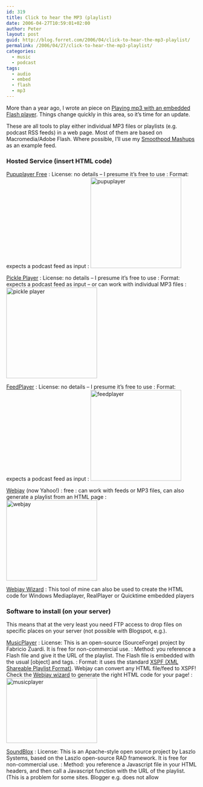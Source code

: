 ```yaml
---
id: 319
title: Click to hear the MP3 (playlist)
date: 2006-04-27T10:59:01+02:00
author: Peter
layout: post
guid: http://blog.forret.com/2006/04/click-to-hear-the-mp3-playlist/
permalink: /2006/04/27/click-to-hear-the-mp3-playlist/
categories:
  - music
  - podcast
tags:
  - audio
  - embed
  - flash
  - mp3
---
```

More than a year ago, I wrote an piece on [Playing mp3 with an embedded Flash player](http://blog.forret.com/2005/01/playing-mp3-with-an-embedded-flash-player/). Things change quickly in this area, so it&#8217;s time for an update.

These are all tools to play either individual MP3 files or playlists (e.g. podcast RSS feeds) in a web page. Most of them are based on Macromedia/Adobe Flash. Where possible, I&#8217;ll use my [Smoothpod Mashups](http://mashup.xampled.com) as an example feed.

### Hosted Service (insert HTML code)

[Pupuplayer Free](http://www.pupuplatters.com/pupuplayer/try.htm)
:   License: no details &#8211; I presume it&#8217;s free to use
:   Format: expects a podcast feed as input
:   [<img width="240" src="http://static.flickr.com/46/135829640_5aa1e2d9c8_m.jpg" alt="pupuplayer" />](http://www.flickr.com/photos/pforret/135829640/ "Photo Sharing")

[Pickle Player](http://www.podcastpickle.com/app/player/free.php)
:   License: no details &#8211; I presume it&#8217;s free to use
:   Format: expects a podcast feed as input &#8211; or can work with individual MP3 files
:   [<img width="240" src="http://static.flickr.com/54/135829641_6cd9b3bd62_m.jpg" alt="pickle player" />](http://www.flickr.com/photos/pforret/135829641/ "Photo Sharing")

[FeedPlayer](http://www.bigcontact.com/feedplayer.php)
:   License: no details &#8211; I presume it&#8217;s free to use
:   Format: expects a podcast feed as input
:   [<img width="240" src="http://static.flickr.com/51/135829639_1362320a38_m.jpg" alt="feedplayer" />](http://www.flickr.com/photos/pforret/135829639/ "Photo Sharing")

[Webjay](http://www.webjay.org/playthispage) (now Yahoo!)
:   free
:   can work with feeds or MP3 files, can also generate a playlist from an HTML page
:   [<img  width="240" src="http://static.flickr.com/52/135830153_23286969d2_m.jpg" alt="webjay" height="213" />](http://www.flickr.com/photos/pforret/135830153/ "Photo Sharing")

[Webjay Wizard](http://www.smoothouse.org/smoothouse/webjay.asp)
:   This tool of mine can also be used to create the HTML code for Windows Mediaplayer, RealPlayer or Quicktime embedded players

<!--more-->

### Software to install (on your server)

This means that at the very least you need FTP access to drop files on specific places on your server (not possible with Blogspot, e.g.).

[MusicPlayer](http://musicplayer.sourceforge.net/)
:   License: This is an open-source (SourceForge) project by Fabricio Zuardi. It is free for non-commercial use.
:   Method: you reference a Flash file and give it the URL of the playlist. The Flash file is embedded with the usual [object] and tags.
:   Format: it uses the standard [XSPF (XML Shareable Playlist Format)](http://www.xspf.org/). Webjay can convert any HTML file/feed to XSPF! Check the [Webjay wizard](http://www.smoothouse.org/smoothouse/webjay.asp) to generate the right HTML code for your page!
:   [<img  width="240" src="http://static.flickr.com/53/135832408_1f9edf15c1_m.jpg" alt="musicplayer" height="172" />](http://www.flickr.com/photos/pforret/135832408/ "Photo Sharing")

[SoundBlox](http://soundblox.blogspot.com/)
:   License: This is an Apache-style open source project by Laszlo Systems, based on the Laszlo open-source RAD framework. It is free for non-commercial use.
:   Method: you reference a Javascript file in your HTML headers, and then call a Javascript function with the URL of the playlist. (This is a problem for some sites. Blogger e.g. does not allow <script> tags in its posts, only in the template.)
:   Format: it uses a proprietary XML format. Files in XSPF format [can be converted](http://gonze.com/xspf/xspf-draft-8.html#HowtoIconvertXSPFtoSoundblox) to the SoundBlox format through XSLT

[Flash MP3 Player](http://www.jeroenwijering.com/?item=Flash_MP3_Player)
:   License: Creative commons, free for non-commercial use
:   Format: RSS files, XSPF files 
:   [<img  width="240" src="http://static.flickr.com/50/135831115_22692e77b4_m.jpg" alt="flashmp3" height="160" />](http://www.flickr.com/photos/pforret/135831115/ "Photo Sharing")

[GurusNetwork](http://www.gurusnetwork.com/work/steve/mp3player_demo5/)
:   License: not explicitly stated. I presume it’s free to use.
:   Method: you reference a Flash file, which contains the playlist of the MP3 files to play. You can’t specify a self-made playlist

[Sonify](http://www.sonify.org/home/feature/remixology/026_mp3player/)
:   License: not explicitly stated. I presume it’s free to use.
:   Method: you reference a Flash file, which contains the playlist of the MP3 files to play. You can’t specify a self-made playlist

[RadioBlogClub](http://www.radioblogclub.com/)
:   License: free to use.
:   Method: you host the player with all graphics and a config.xml file, that points to a playlist.
:   Format: A PHP script creates an XML playlist for all MP3 present in a local(!) folder.